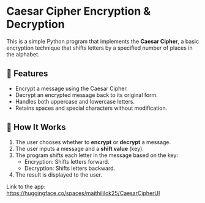 # Caesar Cipher Encryption & Decryption  
                           
This is a simple Python program that implements the **Caesar Cipher**, a basic encryption technique that shifts letters by a specified number of places in the  alphabet.

## 📌 Features
- Encrypt a message using the Caesar Cipher.
- Decrypt an encrypted message back to its original form.
- Handles both uppercase and lowercase letters.
- Retains spaces and special characters without modification.
 
## 🚀 How It Works
1. The user chooses whether to **encrypt** or **decrypt** a message.
2. The user inputs a message and a **shift value** (key).
3. The program shifts each letter in the message based on the key:
   - Encryption: Shifts letters forward.
   - Decryption: Shifts letters backward.
4. The result is displayed to the user.

Link to the app: https://huggingface.co/spaces/maithililok25/CaesarCipherUI
